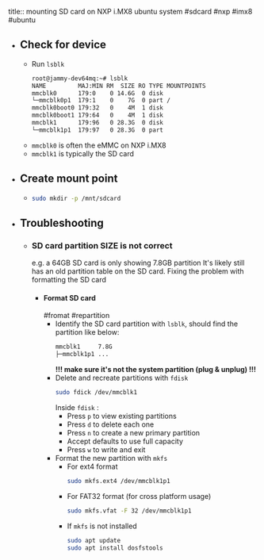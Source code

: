 title:: mounting SD card on NXP i.MX8 ubuntu system
#sdcard #nxp #imx8 #ubuntu

- ## Check for device
	- Run `lsblk`
	  ```bash
	  root@jammy-dev64mq:~# lsblk
	  NAME         MAJ:MIN RM  SIZE RO TYPE MOUNTPOINTS
	  mmcblk0      179:0    0 14.6G  0 disk
	  └─mmcblk0p1  179:1    0    7G  0 part /
	  mmcblk0boot0 179:32   0    4M  1 disk
	  mmcblk0boot1 179:64   0    4M  1 disk
	  mmcblk1      179:96   0 28.3G  0 disk
	  └─mmcblk1p1  179:97   0 28.3G  0 part
	  ```
	- `mmcblk0` is often the eMMC on NXP i.MX8
	- `mmcblk1` is typically the SD card
- ## Create mount point
	- ```bash
	  sudo mkdir -p /mnt/sdcard
	  ```
- ## Troubleshooting
	- ### SD card partition SIZE is not correct
	  e.g. a 64GB SD card is only showing 7.8GB partition
	  It's likely still has an old partition table on the SD card. Fixing the problem with formatting the SD card
		- #### Format SD card
		  #fromat #repartition
			- Identify the SD card partition with `lsblk`, should find the partition like below:
			  ```bash
			  mmcblk1     7.8G
			  ├─mmcblk1p1 ...
			  ```
			  **!!! make sure it's not the system partition (plug & unplug) !!!**
			- Delete and recreate partitions with `fdisk`
			  ```bash
			  sudo fdick /dev/mmcblk1
			  ```
			  Inside  `fdisk` :
				- Press `p` to view existing partitions
				- Press `d` to delete each one
				- Press `n` to create a new primary partition
				- Accept defaults to use full capacity
				- Press `w` to write and exit
			- Format the new partition with `mkfs`
				- For ext4 format
				  ```bash
				  sudo mkfs.ext4 /dev/mmcblk1p1
				  ```
				- For FAT32 format (for cross platform usage)
				  ```bash
				  sudo mkfs.vfat -F 32 /dev/mmcblk1p1
				  ```
				- If `mkfs` is not installed
				  ```bash
				  sudo apt update
				  sudo apt install dosfstools
				  ```
